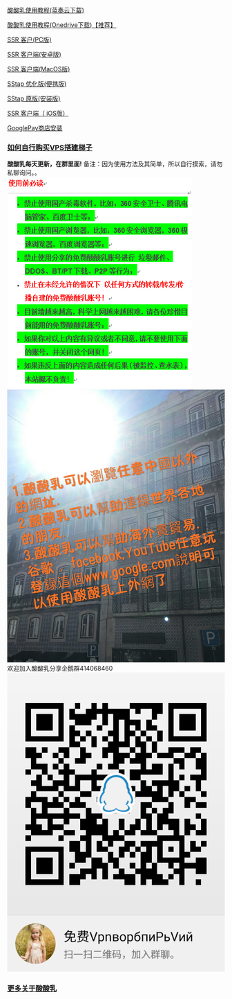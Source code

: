 [酸酸乳使用教程(蓝奏云下载)](https://www.lanzous.com/b258733)

[酸酸乳使用教程(Onedrive下载)【推荐】](https://1drv.ms/f/s!AmWIHMwCirfbc415hslnRCrXp5s)

[SSR 客户(PC版)](http://dixssr.tk/Proxy/ShadowsocksR/Windows/ShadowsocksR-win-4.9.0.zip)

[SSR 客户端(安卓版)](http://dixssr.tk/Proxy/ShadowsocksR/Android/shadowsocksr-android-3.5.4.apk)

[SSR 客户端(MacOS版)](https://dlc.ssrshare.xyz/list/32584/)

[SStap 优化版(便携版)](https://dlc.ssrshare.xyz/sstap_Modified/)

[SStap 原版(安装版)](https://dlc.ssrshare.xyz/list/32586/)

[SSR 客户端（ iOS版）](https://www.lanzous.com/i131n6j)

[GooglePay商店安装](https://www.lanzous.com/b385143/)

### [如何自行购买VPS搭建梯子](https://github.com/woshijiuge2018/-2/tree/master)

**酸酸乳每天更新，在群里面!**
备注：因为使用方法及其简单，所以自行摸索，请勿私聊询问。。
![](https://github.com/woshijiuge2018/hello-world/blob/master/%E9%85%B8%E9%85%B8%E4%B9%B3%E4%BD%BF%E7%94%A8%E5%89%8D%E9%A1%BB%E7%9F%A5.png)
![](https://github.com/woshijiuge2018/hello-world/blob/master/%E9%85%B8%E9%85%B8%E4%B9%B3%E5%A6%82%E4%BD%95%E5%B8%A6%E4%BD%A0%E7%95%85%E6%B8%B8%E4%B8%96%E7%95%8C(1).jpg)
欢迎加入酸酸乳分享企鹅群414068460
![](https://github.com/woshijiuge2018/hello-world/blob/master/QQ%E5%9B%BE%E7%89%8720180922203818.png)
### [更多关于酸酸乳](https://github.com/woshijiuge2018/-2/tree/master)


